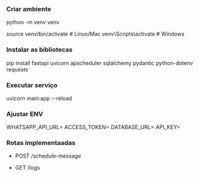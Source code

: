 ### Criar ambiente
python -m venv venv

source venv/bin/activate  # Linux/Mac
venv\Scripts\activate     # Windows


### Instalar as bibliotecas

pip install fastapi uvicorn apscheduler sqlalchemy pydantic python-dotenv requests

### Executar serviço

uvicorn main:app --reload


### Ajustar ENV

WHATSAPP_API_URL=
ACCESS_TOKEN=
DATABASE_URL=
API_KEY=

### Rotas implementaadas

- POST /schedule-message

- GET /logs